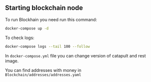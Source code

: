 ## Starting blockchain node
To run Blockhain you need run this command:

```bash
docker-compose up -d
```
To check logs:
```bash
docker-compose logs --tail 100 --follow
```

In `docker-compose.yml` file you can change version of catapult and rest image.

You can find addresses with money in `Blockchain/addresses/addresses.yaml`

